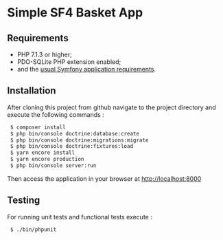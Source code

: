 Simple SF4 Basket App
=====================

Requirements
------------

  * PHP 7.1.3 or higher;
  * PDO-SQLite PHP extension enabled;
  * and the [usual Symfony application requirements][1].

Installation
------------
After cloning this project from github navigate to the project directory and execute the following commands :

```bash
 $ composer install
 $ php bin/console doctrine:database:create
 $ php bin/console doctrine:migrations:migrate
 $ php bin/console doctrine:fixtures:load
 $ yarn encore install
 $ yarn encore production
 $ php bin/console server:run
```
 
Then access the application in your browser at <http://localhost:8000>


Testing
------------
For running unit tests and functional tests execute :
```bash
 $ ./bin/phpunit
```


[1]: https://symfony.com/doc/current/reference/requirements.html